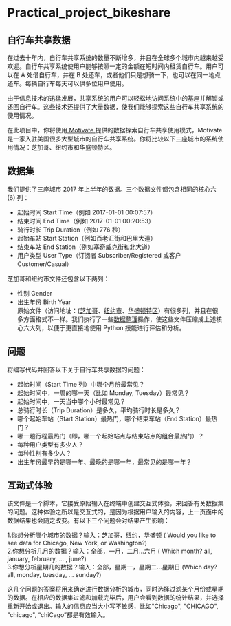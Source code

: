 # Practical_project_bikeshare
## 自行车共享数据  
在过去十年内，自行车共享系统的数量不断增多，并且在全球多个城市内越来越受欢迎。自行车共享系统使用户能够按照一定的金额在短时间内租赁自行车。用户可以在 A 处借自行车，并在 B 处还车，或者他们只是想骑一下，也可以在同一地点还车。每辆自行车每天可以供多位用户使用。  

由于信息技术的迅猛发展，共享系统的用户可以轻松地访问系统中的基座并解锁或还回自行车。这些技术还提供了大量数据，使我们能够探索这些自行车共享系统的使用情况。  

在此项目中，你将使用[ Motivate  ](https://www.motivateco.com/)提供的数据探索自行车共享使用模式，Motivate 是一家入驻美国很多大型城市的自行车共享系统。你将比较以下三座城市的系统使用情况：芝加哥、纽约市和华盛顿特区。  
## 数据集  
我们提供了三座城市 2017 年上半年的数据。三个数据文件都包含相同的核心六 (6) 列：    
  
* 起始时间 Start Time（例如 2017-01-01 00:07:57）  
* 结束时间 End Time（例如 2017-01-01 00:20:53）  
* 骑行时长 Trip Duration（例如 776 秒）  
* 起始车站 Start Station（例如百老汇街和巴里大道）  
* 结束车站 End Station（例如塞奇威克街和北大道）  
* 用户类型 User Type（订阅者 Subscriber/Registered 或客户Customer/Casual）  
  
芝加哥和纽约市文件还包含以下两列：  
   
* 性别 Gender  
* 出生年份 Birth Year  
原始文件（访问地址：([芝加哥](https://www.divvybikes.com/system-data)、[纽约市](https://www.citibikenyc.com/system-data)、[华盛顿特区](https://www.capitalbikeshare.com/system-data)）有很多列，并且在很多方面格式不一样。我们执行了一些[数据整理](https://en.wikipedia.org/wiki/Data_wrangling)操作，使这些文件压缩成上述核心六大列，以便于更直接地使用 Python 技能进行评估和分析。  
## 问题
将编写代码并回答以下关于自行车共享数据的问题：  

* 起始时间（Start Time 列）中哪个月份最常见？  
* 起始时间中，一周的哪一天（比如 Monday, Tuesday）最常见？  
* 起始时间中，一天当中哪个小时最常见？  
* 总骑行时长（Trip Duration）是多久，平均骑行时长是多久？  
* 哪个起始车站（Start Station）最热门，哪个结束车站（End Station）最热门？  
* 哪一趟行程最热门（即，哪一个起始站点与结束站点的组合最热门）？  
* 每种用户类型有多少人？  
* 每种性别有多少人？  
* 出生年份最早的是哪一年、最晚的是哪一年，最常见的是哪一年？  
## 互动式体验  
该文件是一个脚本，它接受原始输入在终端中创建交互式体验，来回答有关数据集的问题。这种体验之所以是交互式的，是因为根据用户输入的内容，上一页面中的数据结果也会随之改变。有以下三个问题会对结果产生影响：  
  
  1.你想分析哪个城市的数据？输入：芝加哥，纽约，华盛顿 ( Would you like to see data for Chicago, New York, or Washington?)  
  2.你想分析几月的数据？输入：全部，一月，二月…六月 ( Which month? all, january, february, ... , june?)  
  3.你想分析星期几的数据？输入：全部，星期一，星期二…星期日 (Which day? all, monday, tuesday, ... sunday?)  
    
这几个问题的答案将用来确定进行数据分析的城市，同时选择过滤某个月份或星期的数据。在相应的数据集过滤和加载完毕后，用户会看到数据的统计结果，并选择重新开始或退出。输入的信息应当大小写不敏感，比如"Chicago", "CHICAGO", "chicago", “chiCago”都是有效输入。  
